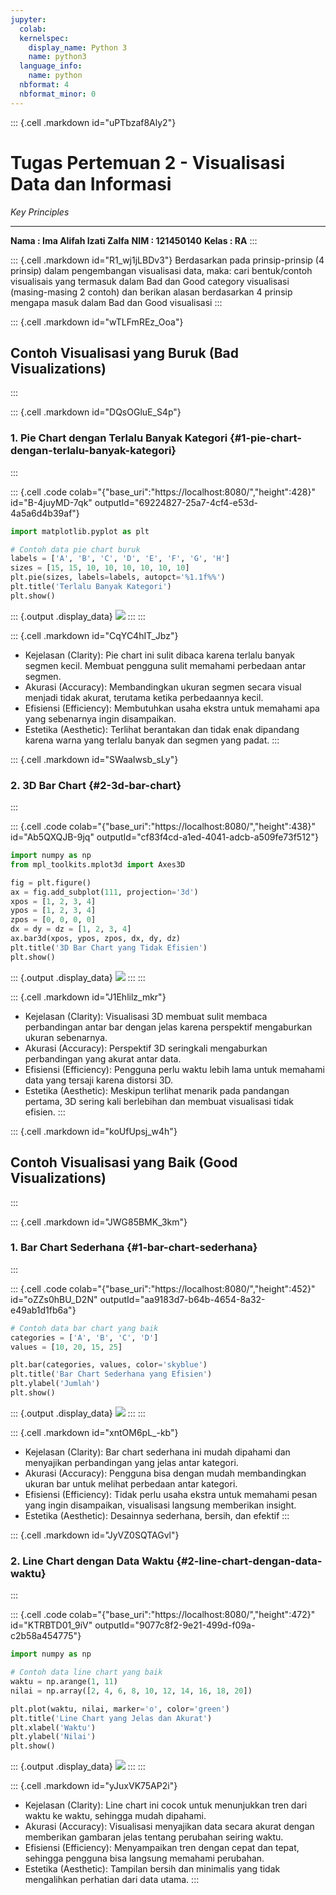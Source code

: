 ```yaml
---
jupyter:
  colab:
  kernelspec:
    display_name: Python 3
    name: python3
  language_info:
    name: python
  nbformat: 4
  nbformat_minor: 0
---
```


::: {.cell .markdown id="uPTbzaf8Aly2"}
# **Tugas Pertemuan 2 - Visualisasi Data dan Informasi**

*Key Principles*

------------------------------------------------------------------------

**Nama : Ima Alifah Izati Zalfa**
**NIM : 121450140**
**Kelas : RA**
:::

::: {.cell .markdown id="R1_wj1jLBDv3"}
Berdasarkan pada prinsip-prinsip (4 prinsip) dalam pengembangan
visualisasi data, maka: cari bentuk/contoh visualisais yang termasuk
dalam Bad dan Good category visualisasi (masing-masing 2 contoh) dan
berikan alasan berdasarkan 4 prinsip mengapa masuk dalam Bad dan Good
visualisasi
:::

::: {.cell .markdown id="wTLFmREz_Ooa"}
## **Contoh Visualisasi yang Buruk (Bad Visualizations)**
:::

::: {.cell .markdown id="DQsOGluE_S4p"}
### **1. Pie Chart dengan Terlalu Banyak Kategori** {#1-pie-chart-dengan-terlalu-banyak-kategori}
:::

::: {.cell .code colab="{\"base_uri\":\"https://localhost:8080/\",\"height\":428}" id="B-4juyMD-7qk" outputId="69224827-25a7-4cf4-e53d-4a5a6d4b39af"}
``` python
import matplotlib.pyplot as plt

# Contoh data pie chart buruk
labels = ['A', 'B', 'C', 'D', 'E', 'F', 'G', 'H']
sizes = [15, 15, 10, 10, 10, 10, 10, 10]
plt.pie(sizes, labels=labels, autopct='%1.1f%%')
plt.title('Terlalu Banyak Kategori')
plt.show()
```

::: {.output .display_data}
![](vertopal_85cd25dd2b894a128767297e4c658f8e/653143ad9324bc558ae53a3d6e02ce0e02228318.png)
:::
:::

::: {.cell .markdown id="CqYC4hIT_Jbz"}
-   Kejelasan (Clarity): Pie chart ini sulit dibaca karena terlalu
    banyak segmen kecil. Membuat pengguna sulit memahami perbedaan antar
    segmen.
-   Akurasi (Accuracy): Membandingkan ukuran segmen secara visual
    menjadi tidak akurat, terutama ketika perbedaannya kecil.
-   Efisiensi (Efficiency): Membutuhkan usaha ekstra untuk memahami apa
    yang sebenarnya ingin disampaikan.
-   Estetika (Aesthetic): Terlihat berantakan dan tidak enak dipandang
    karena warna yang terlalu banyak dan segmen yang padat.
:::

::: {.cell .markdown id="SWaaIwsb_sLy"}
### **2. 3D Bar Chart** {#2-3d-bar-chart}
:::

::: {.cell .code colab="{\"base_uri\":\"https://localhost:8080/\",\"height\":438}" id="Ab5QXQJB-9jq" outputId="cf83f4cd-a1ed-4041-adcb-a509fe73f512"}
``` python
import numpy as np
from mpl_toolkits.mplot3d import Axes3D

fig = plt.figure()
ax = fig.add_subplot(111, projection='3d')
xpos = [1, 2, 3, 4]
ypos = [1, 2, 3, 4]
zpos = [0, 0, 0, 0]
dx = dy = dz = [1, 2, 3, 4]
ax.bar3d(xpos, ypos, zpos, dx, dy, dz)
plt.title('3D Bar Chart yang Tidak Efisien')
plt.show()
```

::: {.output .display_data}
![](vertopal_85cd25dd2b894a128767297e4c658f8e/0d0d7203322038a55d15712ee467b32afc3cb235.png)
:::
:::

::: {.cell .markdown id="J1Ehlilz_mkr"}
-   Kejelasan (Clarity): Visualisasi 3D membuat sulit membaca
    perbandingan antar bar dengan jelas karena perspektif mengaburkan
    ukuran sebenarnya.
-   Akurasi (Accuracy): Perspektif 3D seringkali mengaburkan
    perbandingan yang akurat antar data.
-   Efisiensi (Efficiency): Pengguna perlu waktu lebih lama untuk
    memahami data yang tersaji karena distorsi 3D.
-   Estetika (Aesthetic): Meskipun terlihat menarik pada pandangan
    pertama, 3D sering kali berlebihan dan membuat visualisasi tidak
    efisien.
:::

::: {.cell .markdown id="koUfUpsj_w4h"}
## **Contoh Visualisasi yang Baik (Good Visualizations)**
:::

::: {.cell .markdown id="JWG85BMK_3km"}
### **1. Bar Chart Sederhana** {#1-bar-chart-sederhana}
:::

::: {.cell .code colab="{\"base_uri\":\"https://localhost:8080/\",\"height\":452}" id="oZZs0hBU_D2N" outputId="aa9183d7-b64b-4654-8a32-e49ab1d1fb6a"}
``` python
# Contoh data bar chart yang baik
categories = ['A', 'B', 'C', 'D']
values = [10, 20, 15, 25]

plt.bar(categories, values, color='skyblue')
plt.title('Bar Chart Sederhana yang Efisien')
plt.ylabel('Jumlah')
plt.show()
```

::: {.output .display_data}
![](vertopal_85cd25dd2b894a128767297e4c658f8e/1aed90f293d20fcbd65a1ef8ce1f875f49c8bc3b.png)
:::
:::

::: {.cell .markdown id="xntOM6pL_-kb"}
-   Kejelasan (Clarity): Bar chart sederhana ini mudah dipahami dan
    menyajikan perbandingan yang jelas antar kategori.
-   Akurasi (Accuracy): Pengguna bisa dengan mudah membandingkan ukuran
    bar untuk melihat perbedaan antar kategori.
-   Efisiensi (Efficiency): Tidak perlu usaha ekstra untuk memahami
    pesan yang ingin disampaikan, visualisasi langsung memberikan
    insight.
-   Estetika (Aesthetic): Desainnya sederhana, bersih, dan efektif
:::

::: {.cell .markdown id="JyVZ0SQTAGvl"}
### **2. Line Chart dengan Data Waktu** {#2-line-chart-dengan-data-waktu}
:::

::: {.cell .code colab="{\"base_uri\":\"https://localhost:8080/\",\"height\":472}" id="KTRBTD01_9iV" outputId="9077c8f2-9e21-499d-f09a-c2b58a454775"}
``` python
import numpy as np

# Contoh data line chart yang baik
waktu = np.arange(1, 11)
nilai = np.array([2, 4, 6, 8, 10, 12, 14, 16, 18, 20])

plt.plot(waktu, nilai, marker='o', color='green')
plt.title('Line Chart yang Jelas dan Akurat')
plt.xlabel('Waktu')
plt.ylabel('Nilai')
plt.show()
```

::: {.output .display_data}
![](vertopal_85cd25dd2b894a128767297e4c658f8e/d057e31b29aac2ee7f1a78f6a6d9227dad13ea74.png)
:::
:::

::: {.cell .markdown id="yJuxVK75AP2i"}
-   Kejelasan (Clarity): Line chart ini cocok untuk menunjukkan tren
    dari waktu ke waktu, sehingga mudah dipahami.
-   Akurasi (Accuracy): Visualisasi menyajikan data secara akurat dengan
    memberikan gambaran jelas tentang perubahan seiring waktu.
-   Efisiensi (Efficiency): Menyampaikan tren dengan cepat dan tepat,
    sehingga pengguna bisa langsung memahami perubahan.
-   Estetika (Aesthetic): Tampilan bersih dan minimalis yang tidak
    mengalihkan perhatian dari data utama.
:::
